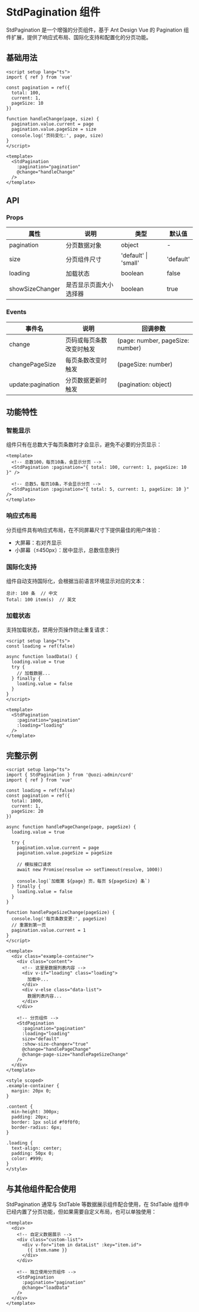 # StdPagination 组件

StdPagination 是一个增强的分页组件，基于 Ant Design Vue 的 Pagination 组件扩展，提供了响应式布局、国际化支持和配置化的分页功能。

## 基础用法

```vue
<script setup lang="ts">
import { ref } from 'vue'

const pagination = ref({
  total: 100,
  current: 1,
  pageSize: 10
})

function handleChange(page, size) {
  pagination.value.current = page
  pagination.value.pageSize = size
  console.log('页码变化:', page, size)
}
</script>

<template>
  <StdPagination
    :pagination="pagination"
    @change="handleChange"
  />
</template>
```

## API

### Props

| 属性 | 说明 | 类型 | 默认值 |
| --- | --- | --- | --- |
| pagination | 分页数据对象 | object | - |
| size | 分页组件尺寸 | 'default' \| 'small' | 'default' |
| loading | 加载状态 | boolean | false |
| showSizeChanger | 是否显示页面大小选择器 | boolean | true |

### Events

| 事件名 | 说明 | 回调参数 |
| --- | --- | --- |
| change | 页码或每页条数改变时触发 | (page: number, pageSize: number) |
| changePageSize | 每页条数改变时触发 | (pageSize: number) |
| update:pagination | 分页数据更新时触发 | (pagination: object) |

## 功能特性

### 智能显示

组件只有在总数大于每页条数时才会显示，避免不必要的分页显示：

```vue
<template>
  <!-- 总数100，每页10条，会显示分页 -->
  <StdPagination :pagination="{ total: 100, current: 1, pageSize: 10 }" />
  
  <!-- 总数5，每页10条，不会显示分页 -->
  <StdPagination :pagination="{ total: 5, current: 1, pageSize: 10 }" />
</template>
```

### 响应式布局

分页组件具有响应式布局，在不同屏幕尺寸下提供最佳的用户体验：

- 大屏幕：右对齐显示
- 小屏幕（≤450px）：居中显示，总数信息换行

### 国际化支持

组件自动支持国际化，会根据当前语言环境显示对应的文本：

```
总计: 100 条  // 中文
Total: 100 item(s)  // 英文
```

### 加载状态

支持加载状态，禁用分页操作防止重复请求：

```vue
<script setup lang="ts">
const loading = ref(false)

async function loadData() {
  loading.value = true
  try {
    // 加载数据...
  } finally {
    loading.value = false
  }
}
</script>

<template>
  <StdPagination
    :pagination="pagination"
    :loading="loading"
  />
</template>
```

## 完整示例

```vue
<script setup lang="ts">
import { StdPagination } from '@uozi-admin/curd'
import { ref } from 'vue'

const loading = ref(false)
const pagination = ref({
  total: 1000,
  current: 1,
  pageSize: 20
})

async function handlePageChange(page, pageSize) {
  loading.value = true
  
  try {
    pagination.value.current = page
    pagination.value.pageSize = pageSize
    
    // 模拟接口请求
    await new Promise(resolve => setTimeout(resolve, 1000))
    
    console.log(`加载第 ${page} 页，每页 ${pageSize} 条`)
  } finally {
    loading.value = false
  }
}

function handlePageSizeChange(pageSize) {
  console.log('每页条数变更:', pageSize)
  // 重置到第一页
  pagination.value.current = 1
}
</script>

<template>
  <div class="example-container">
    <div class="content">
      <!-- 这里是数据列表内容 -->
      <div v-if="loading" class="loading">
        加载中...
      </div>
      <div v-else class="data-list">
        数据列表内容...
      </div>
    </div>
    
    <!-- 分页组件 -->
    <StdPagination
      :pagination="pagination"
      :loading="loading"
      size="default"
      :show-size-changer="true"
      @change="handlePageChange"
      @change-page-size="handlePageSizeChange"
    />
  </div>
</template>

<style scoped>
.example-container {
  margin: 20px 0;
}

.content {
  min-height: 300px;
  padding: 20px;
  border: 1px solid #f0f0f0;
  border-radius: 6px;
}

.loading {
  text-align: center;
  padding: 50px 0;
  color: #999;
}
</style>
```

## 与其他组件配合使用

StdPagination 通常与 StdTable 等数据展示组件配合使用，在 StdTable 组件中已经内置了分页功能，但如果需要自定义布局，也可以单独使用：

```vue
<template>
  <div>
    <!-- 自定义数据展示 -->
    <div class="custom-list">
      <div v-for="item in dataList" :key="item.id">
        {{ item.name }}
      </div>
    </div>
    
    <!-- 独立使用分页组件 -->
    <StdPagination
      :pagination="pagination"
      @change="loadData"
    />
  </div>
</template>
``` 